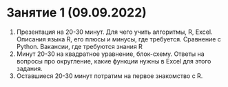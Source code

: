 # Занятие 1 (09.09.2022)
1. Презентация на 20-30 минут. Для чего учить алгоритмы, R, Excel. Описания языка R, его плюсы и минусы, где требуется. Сравнение с Python. Вакансии, где требуются знания R
2. Минут 20-30 на квадратное уравнение, блок-схему. Ответы на вопросы про округление, какие функции нужны в Excel для этого задания.
3. Оставшиеся 20-30 минут потратим на первое знакомство с R.
